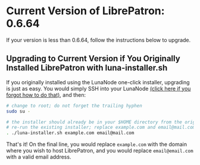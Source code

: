 <h1>Current Version of LibrePatron: 0.6.64</h1>

If your version is less than 0.6.64, follow the instructions below to upgrade.

<h2>Upgrading to Current Version if You Originally Installed LibrePatron with luna-installer.sh</h2>

If you originally installed using the LunaNode one-click installer, upgrading is just as easy. You would simply SSH into your LunaNode [(click here if you forgot how to do that)](https://github.com/JeffVandrewJr/patron/blob/master/ssh.md), and then:
```bash
# change to root; do not forget the trailing hyphen
sudo su -

# the installer should already be in your $HOME directory from the original install
# re-run the existing installer; replace example.com and email@mail.com with your domain name and email
. ./luna-installer.sh example.com email@mail.com
```

That's it! On the final line, you would replace `example.com` with the domain where you wish to host LibrePatron, and you would replace `email@email.com` with a valid email address.
